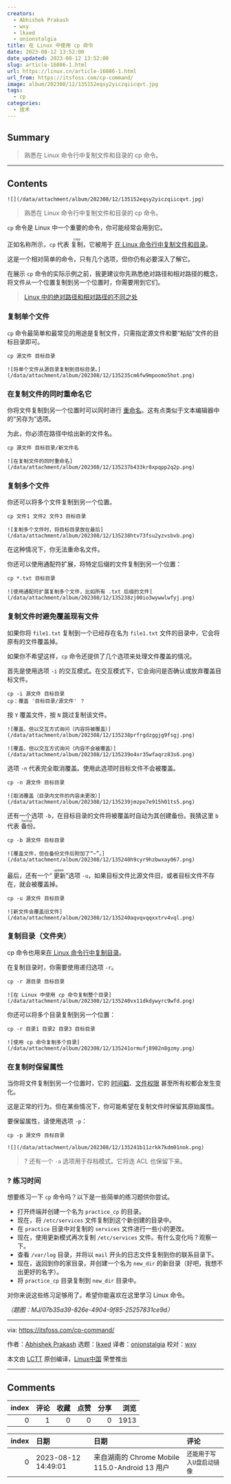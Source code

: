 ```yaml
---
creators:
  - Abhishek Prakash
  - wxy
  - lkxed
  - onionstalgia
title: 在 Linux 中使用 cp 命令
date: 2023-08-12 13:52:00
date_updated: 2023-08-12 13:52:00
slug: article-16086-1.html
url: https://linux.cn/article-16086-1.html
url_from: https://itsfoss.com/cp-command/
image: album/202308/12/135152eqsy2yiczqiicqvt.jpg
tags:
  - cp
categories:
  - 技术
---
```


## Summary

> 熟悉在 Linux 命令行中复制文件和目录的 cp 命令。

***

<!-- more -->

## Contents

`![](/data/attachment/album/202308/12/135152eqsy2yiczqiicqvt.jpg)`

> 
> 熟悉在 Linux 命令行中复制文件和目录的 cp 命令。
> 
> 
> 

`cp` 命令是 Linux 中一个重要的命令，你可能经常会用到它。

正如名称所示，`cp` 代表 <ruby> 复制 <rt>  copy </rt></ruby>，它被用于 [在 Linux 命令行中复制文件和目录](https://itsfoss.com/copy-files-directory-linux/)。

这是一个相对简单的命令，只有几个选项，但你仍有必要深入了解它。

在展示 `cp` 命令的实际示例之前，我更建议你先熟悉绝对路径和相对路径的概念，将文件从一个位置复制到另一个位置时，你需要用到它们。

> 
> [Linux 中的绝对路径和相对路径的不同之处](https://linuxhandbook.com/absolute-vs-relative-path/)
> 
> 
> 

### 复制单个文件

`cp` 命令最简单和最常见的用途是复制文件，只需指定源文件和要“粘贴”文件的目标目录即可。

```shell
cp 源文件 目标目录
```

`![将单个文件从源目录复制到目标目录。](/data/attachment/album/202308/12/135235cm6fw9mpoomo5hot.png)`

### 在复制文件的同时重命名它

你将文件复制到另一个位置时可以同时进行 [重命名](https://learnubuntu.com:443/rename-files/)。这有点类似于文本编辑器中的“另存为”选项。

为此，你必须在路径中给出新的文件名。

```shell
cp 源文件 目标目录/新文件名
```

`![在复制文件的同时重命名](/data/attachment/album/202308/12/135237b433kr8xpqpp2q2p.png)`

### 复制多个文件

你还可以将多个文件复制到另一个位置。

```shell
cp 文件1 文件2 文件3 目标目录
```

`![复制多个文件时，将目标目录放在最后](/data/attachment/album/202308/12/135238htv73fsu2yzvsbvb.png)`

在这种情况下，你无法重命名文件。

你还可以使用通配符扩展，将特定后缀的文件复制到另一个位置：

```shell
cp *.txt 目标目录
```

`![使用通配符扩展复制多个文件，比如所有 .txt 后缀的文件](/data/attachment/album/202308/12/135238zj00io3wywwlwfyj.png)`

### 复制文件时避免覆盖现有文件

如果你将 `file1.txt` 复制到一个已经存在名为 `file1.txt` 文件的目录中，它会将原有的文件覆盖掉。

如果你不希望这样，`cp` 命令还提供了几个选项来处理文件覆盖的情况。

首先是使用选项 `-i` 的交互模式。在交互模式下，它会询问是否确认或放弃覆盖目标文件。

```shell
cp -i 源文件 目标目录
cp：覆盖 '目标目录/源文件' ？
```

按 `Y` 覆盖文件，按 `N` 跳过复制该文件。

`![覆盖，但以交互方式询问（内容将被覆盖）](/data/attachment/album/202308/12/135238prfrgdzggjg9fsgj.png)`

`![覆盖，但以交互方式询问（内容不会被覆盖）](/data/attachment/album/202308/12/135239o4xr35wfaqrz83s6.png)`

选项 `-n` 代表完全取消覆盖。使用此选项时目标文件不会被覆盖。

```shell
cp -n 源文件 目标目录
```

`![取消覆盖（目录内文件的内容未更改）](/data/attachment/album/202308/12/135239jmzpo7e915h01ts5.png)`

还有一个选项 `-b`，在目标目录的文件将被覆盖时自动为其创建备份。我猜这里 `b` 代表 <ruby> 备份 <rt>  backup </rt></ruby>。

```shell
cp -b 源文件 目标目录
```

`![覆盖文件，但在备份文件后附加了“~”。](/data/attachment/album/202308/12/135240h9cyr9hzbwxay067.png)`

最后，还有一个“<ruby> 更新 <rt>  update </rt></ruby>”选项 `-u`，如果目标文件比源文件旧，或者目标文件不存在，就会被覆盖掉。

```shell
cp -u 源文件 目标目录
```

`![新文件会覆盖旧文件](/data/attachment/album/202308/12/135240aqvqvqqxxtrv4vql.png)`

### 复制目录（文件夹）

cp 命令也用来[在 Linux 命令行中复制目录](https://linuxhandbook.com:443/copy-directory-linux/)。

在复制目录时，你需要使用递归选项 `-r`。

```shell
cp -r 源目录 目标目录
```

`![在 Linux 中使用 cp 命令复制整个目录](/data/attachment/album/202308/12/135240vx11dkdywyrc9wfd.png)`

你还可以将多个目录复制到另一个位置：

```shell
cp -r 目录1 目录2 目录3 目标目录
```

`![使用 cp 命令复制多个目录](/data/attachment/album/202308/12/135241ormufj8982n8gzmy.png)`

### 在复制时保留属性

当你将文件复制到另一个位置时，它的 [时间戳](https://linuxhandbook.com:443/file-timestamps/)、[文件权限](https://linuxhandbook.com:443/linux-file-permissions/) 甚至所有权都会发生变化。

这是正常的行为。但在某些情况下，你可能希望在复制文件时保留其原始属性。

要保留属性，请使用选项 `-p`：

```shell
cp -p 源文件 目标目录
```

`![](/data/attachment/album/202308/12/135241b11zrkk7kdm01nok.png)`

> 
> ? 还有一个 `-a` 选项用于存档模式。它将连 ACL 也保留下来。
> 
> 
> 

### ?️ 练习时间

想要练习一下 `cp` 命令吗？以下是一些简单的练习题供你尝试。

* 打开终端并创建一个名为 `practice_cp` 的目录。
* 现在，将 `/etc/services` 文件复制到这个新创建的目录中。
* 在 `practice` 目录中对复制的 `services` 文件进行一些小的更改。
* 现在，使用更新模式再次复制 `/etc/services` 文件。有什么变化吗？观察一下。
* 查看 `/var/log` 目录，并将以 `mail` 开头的日志文件复制到你的联系目录下。
* 现在，返回到你的家目录，并创建一个名为 `new_dir` 的新目录（好吧，我想不出更好的名字）。
* 将 `practice_cp` 目录复制到 `new_dir` 目录中。

对你来说这些练习足够用了。希望你能喜欢在这里学习 Linux 命令。

*（题图：MJ/07b35a39-826e-4904-9f85-25257831ce9d）*

---

via: <https://itsfoss.com/cp-command/>

作者：[Abhishek Prakash](https://itsfoss.com/author/abhishek/) 选题：[lkxed](https://github.com/lkxed/) 译者：[onionstalgia](https://github.com/onionstalgia) 校对：[wxy](https://github.com/wxy)

本文由 [LCTT](https://github.com/LCTT/TranslateProject) 原创编译，[Linux中国](https://linux.cn/) 荣誉推出

***

## Comments


|   index |   评论 |   收藏 |   点赞 |   分享 |   浏览 |
|--------:|-------:|-------:|-------:|-------:|-------:|
|       0 |      1 |      0 |      0 |      0 |   1913 |

|   index | 日期                | 日期                                           | 评论                      |
|--------:|:--------------------|:-----------------------------------------------|:--------------------------|
|       0 | 2023-08-12 14:49:01 | 来自湖南的 Chrome Mobile 115.0-Android 13 用户 | `还能用于写入U盘启动镜像` |
